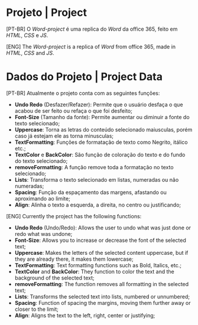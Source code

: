 # Projeto | Project
  [PT-BR]
  O *Word-project* é uma replica do *Word* da office 365, feito em *HTML*, *CSS* e *JS*.

  [ENG]
  The *Word-project* is a replica of *Word* from office 365, made in *HTML*, *CSS* and *JS*.

# Dados do Projeto | Project Data
  [PT-BR]
  Atualmente o projeto conta com as seguintes funções:
  - **Undo Redo** (Desfazer/Refazer): Permite que o usuário desfaça o que acabou de ser feito ou refaça o que foi  desfeito;
  - **Font-Size** (Tamanho da fonte): Permite aumentar ou diminuir a fonte do texto selecionado;
  - **Uppercase**: Torna as letras do conteúdo selecionado maiusculas, porém caso já estejam ele as torna minusculas;
  - **TextFormatting**: Funções de formatação de texto como Negrito, itálico etc.;
  - **TextColor** e **BackColor**: São função de coloração do texto e do fundo do texto selecionado;
  - **removeFormatting**: A função remove toda a formatação no texto selecionado;
  - **Lists**: Transforma o texto selecionado em listas, numeradas ou não numeradas;
  - **Spacing**: Função da espaçamento das margens, afastando ou aproximando ao limite;
  - **Align**: Alinha o texto a esquerda, a direita, no centro ou justificando;

  [ENG]
  Currently the project has the following functions:
  - **Undo Redo** (Undo/Redo): Allows the user to undo what was just done or redo what was undone;
  - **Font-Size**: Allows you to increase or decrease the font of the selected text;
  - **Uppercase**: Makes the letters of the selected content uppercase, but if they are already there, it makes them lowercase;
  - **TextFormatting**: Text formatting functions such as Bold, Italics, etc.;
  - **TextColor** and **BackColor**: They function to color the text and the background of the selected text;
  - **removeFormatting**: The function removes all formatting in the selected text;
  - **Lists**: Transforms the selected text into lists, numbered or unnumbered;
  - **Spacing**: Function of spacing the margins, moving them further away or closer to the limit;
  - **Align**: Aligns the text to the left, right, center or justifying;
